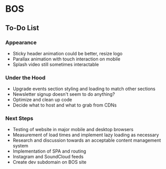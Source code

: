 # BOS

## To-Do List

### Appearance
+ Sticky header animation could be better, resize logo
+ Parallax animation with touch interaction on mobile
+ Splash video still sometimes interactable

### Under the Hood
+ Upgrade events section styling and loading to match other sections
+ Newsletter signup doesn't seem to do anything?
+ Optimize and clean up code
+ Decide what to host and what to grab from CDNs

### Next Steps
+ Testing of website in major mobile and desktop browsers
+ Measurement of load times and implement lazy loading as necessary
+ Research and discussion towards an acceptable content management system
+ Implementation of SPA and routing
+ Instagram and SoundCloud feeds
+ Create dev subdomain on BOS site
